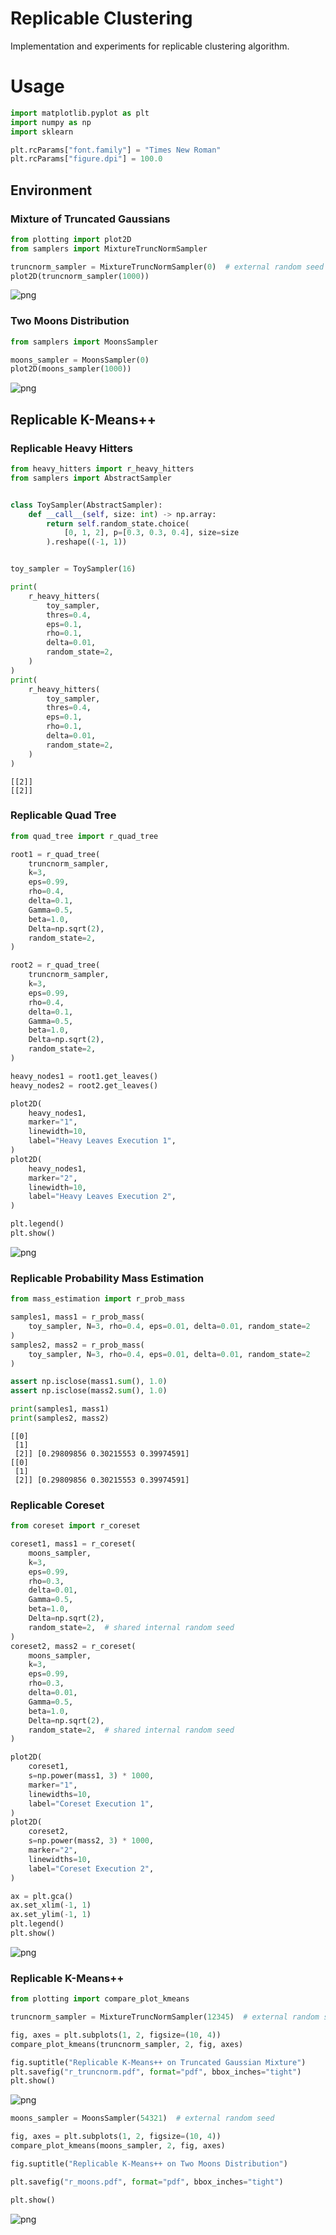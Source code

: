 # Replicable Clustering

Implementation and experiments for replicable clustering algorithm.

# Usage


```python
import matplotlib.pyplot as plt
import numpy as np
import sklearn

plt.rcParams["font.family"] = "Times New Roman"
plt.rcParams["figure.dpi"] = 100.0
```

## Environment

### Mixture of Truncated Gaussians


```python
from plotting import plot2D
from samplers import MixtureTruncNormSampler

truncnorm_sampler = MixtureTruncNormSampler(0)  # external random seed
plot2D(truncnorm_sampler(1000))
```


    
![png](fig/output_5_0.png)
    


### Two Moons Distribution


```python
from samplers import MoonsSampler

moons_sampler = MoonsSampler(0)
plot2D(moons_sampler(1000))
```


    
![png](fig/output_7_0.png)
    


## Replicable K-Means++

### Replicable Heavy Hitters


```python
from heavy_hitters import r_heavy_hitters
from samplers import AbstractSampler


class ToySampler(AbstractSampler):
    def __call__(self, size: int) -> np.array:
        return self.random_state.choice(
            [0, 1, 2], p=[0.3, 0.3, 0.4], size=size
        ).reshape((-1, 1))


toy_sampler = ToySampler(16)

print(
    r_heavy_hitters(
        toy_sampler,
        thres=0.4,
        eps=0.1,
        rho=0.1,
        delta=0.01,
        random_state=2,
    )
)
print(
    r_heavy_hitters(
        toy_sampler,
        thres=0.4,
        eps=0.1,
        rho=0.1,
        delta=0.01,
        random_state=2,
    )
)
```

    [[2]]
    [[2]]


### Replicable Quad Tree


```python
from quad_tree import r_quad_tree

root1 = r_quad_tree(
    truncnorm_sampler,
    k=3,
    eps=0.99,
    rho=0.4,
    delta=0.1,
    Gamma=0.5,
    beta=1.0,
    Delta=np.sqrt(2),
    random_state=2,
)

root2 = r_quad_tree(
    truncnorm_sampler,
    k=3,
    eps=0.99,
    rho=0.4,
    delta=0.1,
    Gamma=0.5,
    beta=1.0,
    Delta=np.sqrt(2),
    random_state=2,
)
```


```python
heavy_nodes1 = root1.get_leaves()
heavy_nodes2 = root2.get_leaves()

plot2D(
    heavy_nodes1,
    marker="1",
    linewidth=10,
    label="Heavy Leaves Execution 1",
)
plot2D(
    heavy_nodes1,
    marker="2",
    linewidth=10,
    label="Heavy Leaves Execution 2",
)

plt.legend()
plt.show()
```


    
![png](fig/output_13_0.png)
    


### Replicable Probability Mass Estimation


```python
from mass_estimation import r_prob_mass

samples1, mass1 = r_prob_mass(
    toy_sampler, N=3, rho=0.4, eps=0.01, delta=0.01, random_state=2
)
samples2, mass2 = r_prob_mass(
    toy_sampler, N=3, rho=0.4, eps=0.01, delta=0.01, random_state=2
)

assert np.isclose(mass1.sum(), 1.0)
assert np.isclose(mass2.sum(), 1.0)

print(samples1, mass1)
print(samples2, mass2)
```

    [[0]
     [1]
     [2]] [0.29809856 0.30215553 0.39974591]
    [[0]
     [1]
     [2]] [0.29809856 0.30215553 0.39974591]


### Replicable Coreset


```python
from coreset import r_coreset

coreset1, mass1 = r_coreset(
    moons_sampler,
    k=3,
    eps=0.99,
    rho=0.3,
    delta=0.01,
    Gamma=0.5,
    beta=1.0,
    Delta=np.sqrt(2),
    random_state=2,  # shared internal random seed
)
coreset2, mass2 = r_coreset(
    moons_sampler,
    k=3,
    eps=0.99,
    rho=0.3,
    delta=0.01,
    Gamma=0.5,
    beta=1.0,
    Delta=np.sqrt(2),
    random_state=2,  # shared internal random seed
)

plot2D(
    coreset1,
    s=np.power(mass1, 3) * 1000,
    marker="1",
    linewidths=10,
    label="Coreset Execution 1",
)
plot2D(
    coreset2,
    s=np.power(mass2, 3) * 1000,
    marker="2",
    linewidths=10,
    label="Coreset Execution 2",
)

ax = plt.gca()
ax.set_xlim(-1, 1)
ax.set_ylim(-1, 1)
plt.legend()
plt.show()
```


    
![png](fig/output_17_0.png)
    


### Replicable K-Means++


```python
from plotting import compare_plot_kmeans

truncnorm_sampler = MixtureTruncNormSampler(12345)  # external random seed

fig, axes = plt.subplots(1, 2, figsize=(10, 4))
compare_plot_kmeans(truncnorm_sampler, 2, fig, axes)

fig.suptitle("Replicable K-Means++ on Truncated Gaussian Mixture")
plt.savefig("r_truncnorm.pdf", format="pdf", bbox_inches="tight")
plt.show()
```


    
![png](fig/output_19_0.png)
    



```python
moons_sampler = MoonsSampler(54321)  # external random seed

fig, axes = plt.subplots(1, 2, figsize=(10, 4))
compare_plot_kmeans(moons_sampler, 2, fig, axes)

fig.suptitle("Replicable K-Means++ on Two Moons Distribution")

plt.savefig("r_moons.pdf", format="pdf", bbox_inches="tight")

plt.show()
```


    
![png](fig/output_20_0.png)
    



```python

```
